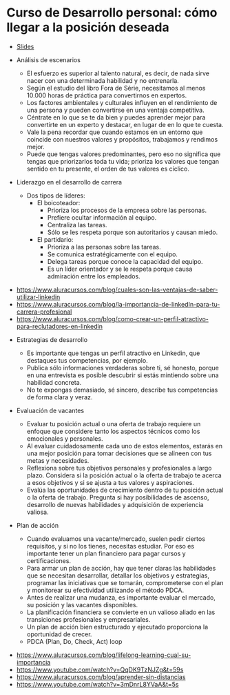 # Curso de Desarrollo personal: cómo llegar a la posición deseada
- [Slides](./desarrollo-personal.pdf)

* Análisis de escenarios
  - El esfuerzo es superior al talento natural, es decir, de nada sirve nacer con una determinada habilidad y no entrenarla.
  - Según el estudio del libro Fora de Série, necesitamos al menos 10.000 horas de práctica para convertirnos en expertos.
  - Los factores ambientales y culturales influyen en el rendimiento de una persona y pueden convertirse en una ventaja competitiva.
  - Céntrate en lo que se te da bien y puedes aprender mejor para convertirte en un experto y destacar, en lugar de en lo que te cuesta.
  - Vale la pena recordar que cuando estamos en un entorno que coincide con nuestros valores y propósitos, trabajamos y rendimos mejor.
  - Puede que tengas valores predominantes, pero eso no significa que tengas que priorizarlos toda tu vida; prioriza los valores que tengan sentido en tu presente, el orden de tus valores es cíclico.

* Liderazgo en el desarrollo de carrera
  * Dos tipos de líderes:
    * El boicoteador:
      - Prioriza los procesos de la empresa sobre las personas.
      - Prefiere ocultar información al equipo.
      - Centraliza las tareas.
      - Sólo se les respeta porque son autoritarios y causan miedo.
    * El partidario:
      - Prioriza a las personas sobre las tareas.
      - Se comunica estratégicamente con el equipo.
      - Delega tareas porque conoce la capacidad del equipo.
      - Es un líder orientador y se le respeta porque causa admiración entre los empleados.
- https://www.aluracursos.com/blog/cuales-son-las-ventajas-de-saber-utilizar-linkedin
- https://www.aluracursos.com/blog/la-importancia-de-linkedIn-para-tu-carrera-profesional
- https://www.aluracursos.com/blog/como-crear-un-perfil-atractivo-para-reclutadores-en-linkedin

* Estrategias de desarrollo
  - Es importante que tengas un perfil atractivo en Linkedin, que destaques tus competencias, por ejemplo.
  - Publica sólo informaciones verdaderas sobre ti, sé honesto, porque en una entrevista es posible descubrir si estás mintiendo sobre una habilidad concreta.
  - No te expongas demasiado, sé sincero, describe tus competencias de forma clara y veraz.

* Evaluación de vacantes
  - Evaluar tu posición actual o una oferta de trabajo requiere un enfoque que considere tanto los aspectos técnicos como los emocionales y personales.
  - Al evaluar cuidadosamente cada uno de estos elementos, estarás en una mejor posición para tomar decisiones que se alineen con tus metas y necesidades.
  - Reflexiona sobre tus objetivos personales y profesionales a largo plazo. Considera si la posición actual o la oferta de trabajo te acerca a esos objetivos y si se ajusta a tus valores y aspiraciones.
  - Evalúa las oportunidades de crecimiento dentro de tu posición actual o la oferta de trabajo. Pregunta si hay posibilidades de ascenso, desarrollo de nuevas habilidades y adquisición de experiencia valiosa.

* Plan de acción
  - Cuando evaluamos una vacante/mercado, suelen pedir ciertos requisitos, y si no los tienes, necesitas estudiar. Por eso es importante tener un plan financiero para pagar cursos y certificaciones.
  - Para armar un plan de acción, hay que tener claras las habilidades que se necesitan desarrollar, detallar los objetivos y estrategias, programar las iniciativas que se tomarán, comprometerse con el plan y monitorear su efectividad utilizando el método PDCA.
  - Antes de realizar una mudanza, es importante evaluar el mercado, su posición y las vacantes disponibles.
  - La planificación financiera se convierte en un valioso aliado en las transiciones profesionales y empresariales.
  - Un plan de acción bien estructurado y ejecutado proporciona la oportunidad de crecer.
  - PDCA (Plan, Do, Check, Act) loop
- https://www.aluracursos.com/blog/lifelong-learning-cual-su-importancia
- https://www.youtube.com/watch?v=QqDK9TzNJZg&t=59s
- https://www.aluracursos.com/blog/aprender-sin-distancias
- https://www.youtube.com/watch?v=3mDnrL8YVaA&t=5s
